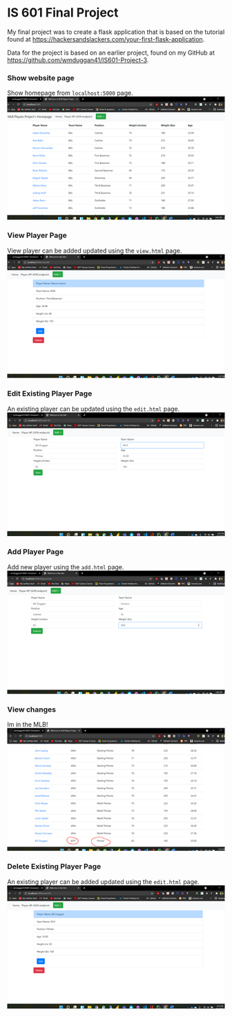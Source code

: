 # IS 601 Final Project

My final project was to create a flask application that is based on the tutorial found at https://hackersandslackers.com/your-first-flask-application.  

Data for the project is based on an earlier project, found on my GitHub at https://github.com/wmduggan41/IS601-Project-3.  

### Show website page
Show homepage from `localhost:5000` page.
![jinja_edit](screenshots/players.png)

### View Player Page
View player can be added updated using the `view.html` page.
![jinja_edit](screenshots/viewplayer.png)

### Edit Existing Player Page
An existing player can be updated using the `edit.html` page.
![jinja_edit](screenshots/updateplayer.png)

### Add Player Page
Add new player using the `add.html` page.
![jinja_edit](screenshots/addplayer.png)

### View changes
Im in the MLB!
![jinja_edit](screenshots/viewupdate.png)

### Delete Existing Player Page
An existing player can be added updated using the `edit.html` page.
![jinja_edit](screenshots/deleteplayer.png)